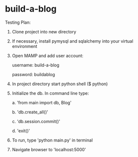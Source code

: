 # build-a-blog

Testing Plan:
1. Clone project into new directory
2. If necessary, install pymysql and sqlalchemy into your virtual environment
3. Open MAMP and add user account:

   username: build-a-blog
   
   password: buildablog
   
4. In project directory start python shell ($ python)
5. Initialize the db. In command line type: 

   a.  'from main import db, Blog'
   
   b.  'db.create_all()'
   
   c.  'db.session.commit()'
   
   d.  'exit()'
   
6. To run, type 'python main.py' in terminal
7. Navigate browser to 'localhost:5000'
